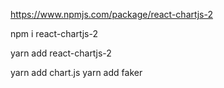 https://www.npmjs.com/package/react-chartjs-2

npm i react-chartjs-2

yarn add react-chartjs-2

yarn add chart.js
yarn add faker
